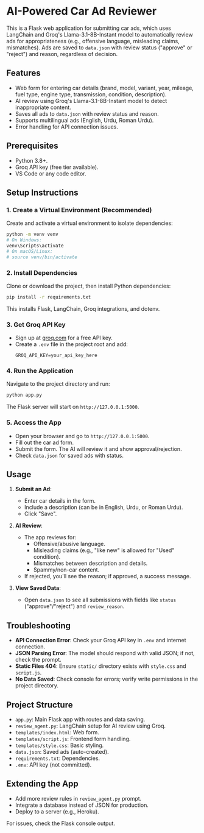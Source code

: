# AI-Powered Car Ad Reviewer

This is a Flask web application for submitting car ads, which uses LangChain and Groq's Llama-3.1-8B-Instant model to automatically review ads for appropriateness (e.g., offensive language, misleading claims, mismatches). Ads are saved to `data.json` with review status ("approve" or "reject") and reason, regardless of decision.

## Features
- Web form for entering car details (brand, model, variant, year, mileage, fuel type, engine type, transmission, condition, description).
- AI review using Groq's Llama-3.1-8B-Instant model to detect inappropriate content.
- Saves all ads to `data.json` with review status and reason.
- Supports multilingual ads (English, Urdu, Roman Urdu).
- Error handling for API connection issues.

## Prerequisites
- Python 3.8+.
- Groq API key (free tier available).
- VS Code or any code editor.

## Setup Instructions

### 1. Create a Virtual Environment (Recommended)
Create and activate a virtual environment to isolate dependencies:

```bash
python -m venv venv
# On Windows:
venv\Scripts\activate
# On macOS/Linux:
# source venv/bin/activate
```

### 2. Install Dependencies
Clone or download the project, then install Python dependencies:

```bash
pip install -r requirements.txt
```

This installs Flask, LangChain, Groq integrations, and dotenv.

### 3. Get Groq API Key
- Sign up at [groq.com](https://groq.com) for a free API key.
- Create a `.env` file in the project root and add:
  ```
  GROQ_API_KEY=your_api_key_here
  ```

### 4. Run the Application
Navigate to the project directory and run:

```bash
python app.py
```

The Flask server will start on `http://127.0.0.1:5000`.

### 5. Access the App
- Open your browser and go to `http://127.0.0.1:5000`.
- Fill out the car ad form.
- Submit the form. The AI will review it and show approval/rejection.
- Check `data.json` for saved ads with status.

## Usage
1. **Submit an Ad**:
   - Enter car details in the form.
   - Include a description (can be in English, Urdu, or Roman Urdu).
   - Click "Save".

2. **AI Review**:
   - The app reviews for:
     - Offensive/abusive language.
     - Misleading claims (e.g., "like new" is allowed for "Used" condition).
     - Mismatches between description and details.
     - Spammy/non-car content.
   - If rejected, you'll see the reason; if approved, a success message.

3. **View Saved Data**:
   - Open `data.json` to see all submissions with fields like `status` ("approve"/"reject") and `review_reason`.

## Troubleshooting
- **API Connection Error**: Check your Groq API key in `.env` and internet connection.
- **JSON Parsing Error**: The model should respond with valid JSON; if not, check the prompt.
- **Static Files 404**: Ensure `static/` directory exists with `style.css` and `script.js`.
- **No Data Saved**: Check console for errors; verify write permissions in the project directory.

## Project Structure
- `app.py`: Main Flask app with routes and data saving.
- `review_agent.py`: LangChain setup for AI review using Groq.
- `templates/index.html`: Web form.
- `templates/script.js`: Frontend form handling.
- `templates/style.css`: Basic styling.
- `data.json`: Saved ads (auto-created).
- `requirements.txt`: Dependencies.
- `.env`: API key (not committed).

## Extending the App
- Add more review rules in `review_agent.py` prompt.
- Integrate a database instead of JSON for production.
- Deploy to a server (e.g., Heroku).

For issues, check the Flask console output.
